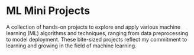 # ML Mini Projects
A collection of hands-on projects to explore and apply various machine learning (ML) algorithms and techniques, ranging from data preprocessing to model deployment. These bite-sized projects reflect my commitment to learning and growing in the field of machine learning.

